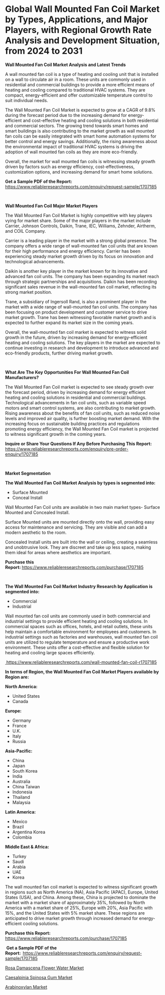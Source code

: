 <p><h1>Global Wall Mounted Fan Coil Market by Types, Applications, and Major Players, with Regional Growth Rate Analysis and Development Situation, from 2024 to 2031</h1></p><p><strong>Wall Mounted Fan Coil Market Analysis and Latest Trends</strong></p>
<p><p>A wall mounted fan coil is a type of heating and cooling unit that is installed on a wall to circulate air in a room. These units are commonly used in residential and commercial buildings to provide a more efficient means of heating and cooling compared to traditional HVAC systems. They are compact, energy-efficient and offer customizable temperature control to suit individual needs.</p><p>The Wall Mounted Fan Coil Market is expected to grow at a CAGR of 9.8% during the forecast period due to the increasing demand for energy-efficient and cost-effective heating and cooling solutions in both residential and commercial sectors. The growing trend towards smart homes and smart buildings is also contributing to the market growth as wall mounted fan coils can be easily integrated with smart home automation systems for better control and energy savings. Additionally, the rising awareness about the environmental impact of traditional HVAC systems is driving the adoption of wall mounted fan coils as they are more eco-friendly.</p><p>Overall, the market for wall mounted fan coils is witnessing steady growth driven by factors such as energy efficiency, cost-effectiveness, customization options, and increasing demand for smart home solutions.</p></p>
<p><strong>Get a Sample PDF of the Report:&nbsp;</strong> <a href="https://www.reliableresearchreports.com/enquiry/request-sample/1707185">https://www.reliableresearchreports.com/enquiry/request-sample/1707185</a></p>
<p>&nbsp;</p>
<p><strong>Wall Mounted Fan Coil Major Market Players</strong></p>
<p><p>The Wall Mounted Fan Coil Market is highly competitive with key players vying for market share. Some of the major players in the market include Carrier, Johnson Controls, Daikin, Trane, IEC, Williams, Zehnder, Airtherm, and COIL Company.</p><p>Carrier is a leading player in the market with a strong global presence. The company offers a wide range of wall-mounted fan coil units that are known for their high performance and energy efficiency. Carrier has been experiencing steady market growth driven by its focus on innovation and technological advancements.</p><p>Daikin is another key player in the market known for its innovative and advanced fan coil units. The company has been expanding its market reach through strategic partnerships and acquisitions. Daikin has been recording significant sales revenue in the wall-mounted fan coil market, reflecting its strong market position.</p><p>Trane, a subsidiary of Ingersoll Rand, is also a prominent player in the market with a wide range of wall-mounted fan coil units. The company has been focusing on product development and customer service to drive market growth. Trane has been witnessing favorable market growth and is expected to further expand its market size in the coming years.</p><p>Overall, the wall-mounted fan coil market is expected to witness solid growth in the future, driven by increasing demand for energy-efficient heating and cooling solutions. The key players in the market are expected to continue investing in research and development to introduce advanced and eco-friendly products, further driving market growth.</p></p>
<p>&nbsp;</p>
<p><strong>What Are The Key Opportunities For Wall Mounted Fan Coil Manufacturers?</strong></p>
<p><p>The Wall Mounted Fan Coil market is expected to see steady growth over the forecast period, driven by increasing demand for energy efficient heating and cooling solutions in residential and commercial buildings. Technological advancements in fan coil units, such as variable speed motors and smart control systems, are also contributing to market growth. Rising awareness about the benefits of fan coil units, such as reduced noise levels and improved air quality, is further boosting market demand. With the increasing focus on sustainable building practices and regulations promoting energy efficiency, the Wall Mounted Fan Coil market is projected to witness significant growth in the coming years.</p></p>
<p><strong>Inquire or Share Your Questions If Any Before Purchasing This Report:</strong> <a href="https://www.reliableresearchreports.com/enquiry/pre-order-enquiry/1707185">https://www.reliableresearchreports.com/enquiry/pre-order-enquiry/1707185</a></p>
<p>&nbsp;</p>
<p><strong>Market Segmentation</strong></p>
<p><strong>The Wall Mounted Fan Coil Market Analysis by types is segmented into:</strong></p>
<p><ul><li>Surface Mounted</li><li>Conceal Install</li></ul></p>
<p><p>Wall Mounted Fan Coil units are available in two main market types- Surface Mounted and Concealed Install. </p><p>Surface Mounted units are mounted directly onto the wall, providing easy access for maintenance and servicing. They are visible and can add a modern aesthetic to the room.</p><p>Concealed Install units are built into the wall or ceiling, creating a seamless and unobtrusive look. They are discreet and take up less space, making them ideal for areas where aesthetics are important.</p></p>
<p><strong>Purchase this Report:&nbsp;</strong><a href="https://www.reliableresearchreports.com/purchase/1707185">https://www.reliableresearchreports.com/purchase/1707185</a></p>
<p>&nbsp;</p>
<p><strong>The Wall Mounted Fan Coil Market Industry Research by Application is segmented into:</strong></p>
<p><ul><li>Commercial</li><li>Industrial</li></ul></p>
<p><p>Wall mounted fan coil units are commonly used in both commercial and industrial settings to provide efficient heating and cooling solutions. In commercial spaces such as offices, hotels, and retail outlets, these units help maintain a comfortable environment for employees and customers. In industrial settings such as factories and warehouses, wall mounted fan coil units are utilized to regulate temperature and ensure a productive work environment. These units offer a cost-effective and flexible solution for heating and cooling large spaces efficiently.</p></p>
<p><a href="https://www.reliableresearchreports.com/wall-mounted-fan-coil-r1707185">&nbsp;https://www.reliableresearchreports.com/wall-mounted-fan-coil-r1707185</a></p>
<p><strong>In terms of Region, the Wall Mounted Fan Coil Market Players available by Region are:</strong></p>
<p>
    <p> <strong> North America: </strong>
        <ul>
            <li>United States</li>
            <li>Canada</li>
        </ul>
        </p> 
    <p> <strong> Europe: </strong>
        <ul>
            <li>Germany</li>
            <li>France</li>
            <li>U.K.</li>
            <li>Italy</li>
            <li>Russia</li>
        </ul>
        </p> 
    <p> <strong> Asia-Pacific: </strong>
        <ul>
            <li>China</li>
            <li>Japan</li>
            <li>South Korea</li>
            <li>India</li>
            <li>Australia</li>
            <li>China Taiwan</li>
            <li>Indonesia</li>
            <li>Thailand</li>
            <li>Malaysia</li>
        </ul>
        </p> 
    <p> <strong> Latin America: </strong>
        <ul>
            <li>Mexico</li>
            <li>Brazil</li>
            <li>Argentina Korea</li>
            <li>Colombia</li>
        </ul>
        </p> 
    <p> <strong> Middle East & Africa: </strong>
        <ul>
            <li>Turkey</li>
            <li>Saudi</li>
            <li>Arabia</li>
            <li>UAE</li>
            <li>Korea</li>
        </ul>
    </p>
    </p>
<p><p>The wall mounted fan coil market is expected to witness significant growth in regions such as North America (NA), Asia Pacific (APAC), Europe, United States (USA), and China. Among these, China is projected to dominate the market with a market share of approximately 35%, followed by North America with a market share of 25%, Europe with 20%, Asia Pacific with 15%, and the United States with 5% market share. These regions are anticipated to drive market growth through increased demand for energy-efficient cooling solutions.</p></p>
<p><strong>Purchase this Report: </strong><a href="https://www.reliableresearchreports.com/purchase/1707185">https://www.reliableresearchreports.com/purchase/1707185</a></p>
<p>&nbsp;<strong>Get a Sample PDF of the Report:&nbsp;&nbsp;</strong><a href="https://www.reliableresearchreports.com/enquiry/request-sample/1707185">https://www.reliableresearchreports.com/enquiry/request-sample/1707185</a></p>
<p><strong></strong></p>
<p><p><a href="https://www.linkedin.com/pulse/rosa-damascena-flower-water-market-size-growing-forecasted-by6le?trackingId=p97B9eLfMJ9utalt2t%2Fx4w%3D%3D">Rosa Damascena Flower Water Market</a></p><p><a href="https://www.linkedin.com/pulse/caesalpinia-spinosa-gum-market-provides-comprehensive-analysis-tpw1e?trackingId=Gow%2BHUPJsPRxGeCgXwo5Vg%3D%3D">Caesalpinia Spinosa Gum Market</a></p><p><a href="https://www.linkedin.com/pulse/arabinoxylan-market-research-report-provides-critical-lzeie?trackingId=Iu9DPYa52heTQeiIuIQqXA%3D%3D">Arabinoxylan Market</a></p></p>